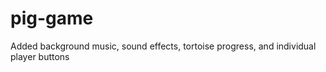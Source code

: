 # pig-game
 Added background music, sound effects, tortoise progress, and individual player buttons
